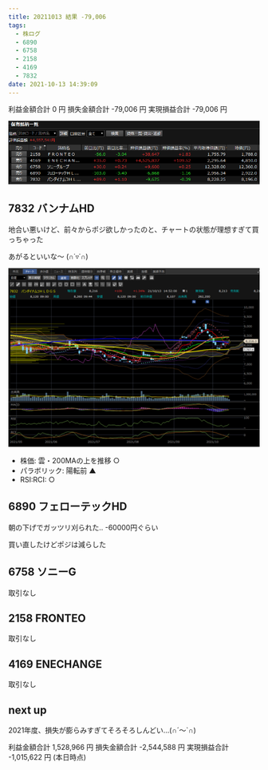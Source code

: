 ```yaml
---
title: 20211013 結果 -79,006
tags:
  - 株ログ
  - 6890
  - 6758
  - 2158
  - 4169
  - 7832
date: 2021-10-13 14:39:09
---
```


利益金額合計 0 円
損失金額合計 -79,006 円
実現損益合計 -79,006 円

![i](/kab/img/20211013000.png)

## 7832 バンナムHD

地合い悪いけど、前々からポジ欲しかったのと、チャートの状態が理想すぎて買っちゃった

あがるといいな～ (∩˙▿˙∩)

![i](/kab/img/20211013001.png)

- 株価: 雲・200MAの上を推移 ○
- パラボリック: 陽転前 ▲
- RSI:RCI: ○

## 6890 フェローテックHD

朝の下げでガッツリ刈られた.. -60000円ぐらい

買い直したけどポジは減らした

## 6758 ソニーG

取引なし

## 2158 FRONTEO

取引なし

## 4169 ENECHANGE

取引なし

## next up

2021年度、損失が膨らみすぎてそろそろしんどい...(∩´～`∩)

利益金額合計 1,528,966 円
損失金額合計 -2,544,588 円
実現損益合計 -1,015,622 円
(本日時点)
